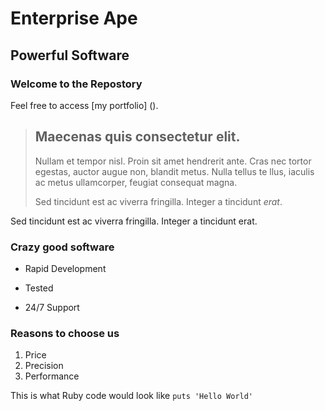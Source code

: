 Enterprise Ape
================

Powerful Software
-----------------

### Welcome to the Repostory

 Feel free to access [my portfolio] ().

> ## Maecenas quis consectetur elit. 
>
> Nullam et tempor nisl. Proin sit amet hendrerit ante. Cras nec tortor egestas, auctor augue non, blandit metus. Nulla tellus te  llus, iaculis ac metus ullamcorper, feugiat consequat magna. 
>
> Sed tincidunt est ac viverra fringilla. Integer a tincidunt *erat*.

Sed tincidunt est ac viverra fringilla. Integer a tincidunt erat.

### Crazy good software
* Rapid Development
+ Tested
- 24/7 Support

### Reasons to choose us
1. Price
2. Precision
3. Performance

This is what Ruby code would look like `puts 'Hello World'`

